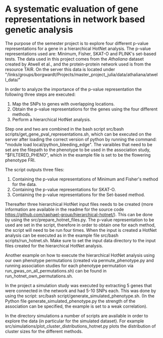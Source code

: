 # A systematic evaluation of gene representations in network based genetic analysis

The purpose of the semester project is to explore four different p-value representations for a gene in a hierarchical HotNet analysis. 
The p-value representations used are: Minimum, Fisher, SKAT-O and PLINK's set-based tests. The data used in this project comes from the *Athaliana* dataset created by Atwell et al., and the protein-protein network used is from the resource TAIR. On the server this data is located under "/links/groups/borgwardt/Projects/master_project_julia/data/athaliana/atwell_data/"

In order to analyze the importance of the p-value representation the following three steps are executed:
1. Map the SNPs to genes with overlapping locations. 
2. Obtain the p-value representations for the genes using the four different methods.
3. Perform a hierarchical HotNet analysis.

Step one and two are combined in the bash script src/bash scripts/get_gene_pval_representations.sh,
which can be executed on the server after loading the correct version of python by running the command: "module load local/python_bleeding_edge".
The varaibles that need to be set are the filepath to the phenotype to be used in the association study, 
"$FILTERED_PHENO", which in the example file is set to be the flowering phenotype FRI.

The script outputs three files:
1. Containing the p-value representations of Minimum and Fisher's method for the data.
2. Containing the p-value representations for SKAT-O. 
3. Containing the p-value representations for the Set-based method.

Thereafter three hierarchical HotNet input files needs to be created (more information are available in the readme for the source code https://github.com/raphael-group/hierarchical-hotnet/). 
This can be done by using the src/prepare_hotnet_files.py. The p-value representation to be used are set in the script, therefore in order to obtain
one for each method, the script will need to be run four times. When the input is created a HotNet analysis can be executed as in the example file src/bash scripts/run_hotnet.sh. 
Make sure to set the input data directory to the input files created for the hierarchical HotNet analysis. 

Another example on how to execute the hierarchical HotNet analysis using our own phenotype permutations (created via permute_phenotype.py and running association studies for each phenotype permutation via run_gwas_on_all_permutations.sh) can be found in run_hotnet_own_permutations.sh. 

In the project a simulation study was executed by extracting 5 genes that were connected in the network and had 5-10 SNPs each. This was done by using the script: src/bash script/generate_simulated_phenotype.sh. 
(In the Python file generate_simulated_phenotype.py the strength of the association can be specified, the example is set to a weak correlation). 

In the directory simulations a number of scripts are available in order to explore the data (in particular for the simulated dataset). 
For example src/simulations/plot_cluster_distributions_hotnet.py plots the distribution of cluster sizes for the different methods.